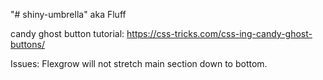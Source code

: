 "# shiny-umbrella" aka Fluff

candy ghost button tutorial: https://css-tricks.com/css-ing-candy-ghost-buttons/

Issues:  Flexgrow will not stretch main section down to bottom.